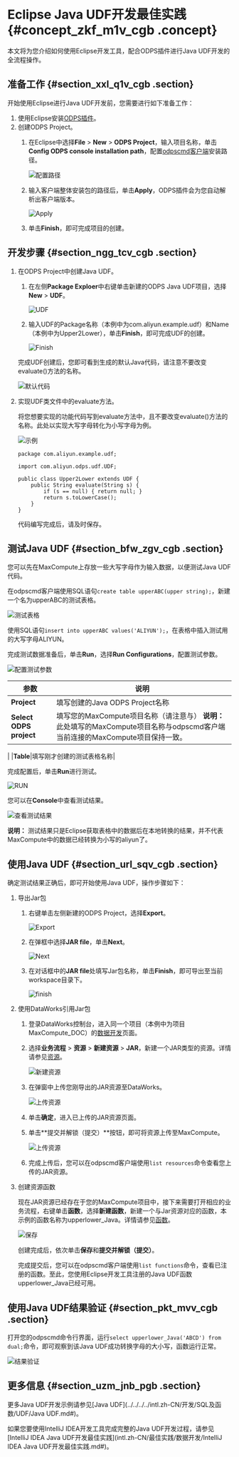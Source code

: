 # Eclipse Java UDF开发最佳实践 {#concept_zkf_m1v_cgb .concept}

本文将为您介绍如何使用Eclipse开发工具，配合ODPS插件进行Java UDF开发的全流程操作。

## 准备工作 {#section_xxl_q1v_cgb .section}

开始使用Eclipse进行Java UDF开发前，您需要进行如下准备工作：

1.  使用Eclipse安装[ODPS插件](../../../../intl.zh-CN/工具及下载/Eclipse开发插件/安装Eclipse插件.md#)。
2.  创建ODPS Project。
    1.  在Eclipse中选择**File** \> **New** \> **ODPS Project**，输入项目名称，单击**Config ODPS console installation path**，配置[odpscmd客户端](../../../../intl.zh-CN/工具及下载/客户端.md#)安装路径。

        ![配置路径](http://static-aliyun-doc.oss-cn-hangzhou.aliyuncs.com/assets/img/79958/156678612134302_zh-CN.png)

    2.  输入客户端整体安装包的路径后，单击**Apply**，ODPS插件会为您自动解析出客户端版本。

        ![Apply](http://static-aliyun-doc.oss-cn-hangzhou.aliyuncs.com/assets/img/79958/156678612334304_zh-CN.png)

    3.  单击**Finish**，即可完成项目的创建。

## 开发步骤 {#section_ngg_tcv_cgb .section}

1.  在ODPS Project中创建Java UDF。

    1.  在左侧**Package Exploer**中右键单击新建的ODPS Java UDF项目，选择**New** \> **UDF**。

        ![UDF](http://static-aliyun-doc.oss-cn-hangzhou.aliyuncs.com/assets/img/79958/156678612334311_zh-CN.png)

    2.  输入UDF的Package名称（本例中为com.aliyun.example.udf）和Name（本例中为Upper2Lower），单击**Finish**，即可完成UDF的创建。

        ![Finish](http://static-aliyun-doc.oss-cn-hangzhou.aliyuncs.com/assets/img/79958/156678612334316_zh-CN.png)

    完成UDF创建后，您即可看到生成的默认Java代码，请注意不要改变evaluate\(\)方法的名称。

    ![默认代码](http://static-aliyun-doc.oss-cn-hangzhou.aliyuncs.com/assets/img/79958/156678612334317_zh-CN.png)

2.  实现UDF类文件中的evaluate方法。

    将您想要实现的功能代码写到evaluate方法中，且不要改变evaluate\(\)方法的名称。此处以实现大写字母转化为小写字母为例。

    ![示例](http://static-aliyun-doc.oss-cn-hangzhou.aliyuncs.com/assets/img/79958/156678612334318_zh-CN.png)

    ``` {#codeblock_ly6_qfy_w0l .language-json}
    package com.aliyun.example.udf;
    
    import com.aliyun.odps.udf.UDF;
    
    public class Upper2Lower extends UDF {
        public String evaluate(String s) {
            if (s == null) { return null; }
            return s.toLowerCase();
        }
    }
    ```

    代码编写完成后，请及时保存。


## 测试Java UDF {#section_bfw_zgv_cgb .section}

您可以先在MaxCompute上存放一些大写字母作为输入数据，以便测试Java UDF代码。

在odpscmd客户端使用SQL语句`create table upperABC(upper string);`，新建一个名为upperABC的测试表格。

![测试表格](http://static-aliyun-doc.oss-cn-hangzhou.aliyuncs.com/assets/img/79958/156678612334320_zh-CN.png)

使用SQL语句`insert into upperABC values('ALIYUN');`，在表格中插入测试用的大写字母ALIYUN。

完成测试数据准备后，单击**Run**，选择**Run Configurations**，配置测试参数。

![配置测试参数](http://static-aliyun-doc.oss-cn-hangzhou.aliyuncs.com/assets/img/79958/156678612334322_zh-CN.png)

|参数|说明|
|--|--|
|**Project**|填写创建的Java ODPS Project名称|
|**Select ODPS project**|填写您的MaxCompute项目名称（请注意与） **说明：** 此处填写的MaxCompute项目名称与odpscmd客户端当前连接的MaxCompute项目保持一致。

 |
|**Table**|填写刚才创建的测试表格名称|

完成配置后，单击**Run**进行测试。

![RUN](http://static-aliyun-doc.oss-cn-hangzhou.aliyuncs.com/assets/img/79958/156678612434324_zh-CN.png)

您可以在**Console**中查看测试结果。

![查看测试结果](http://static-aliyun-doc.oss-cn-hangzhou.aliyuncs.com/assets/img/79958/156678612834326_zh-CN.png)

**说明：** 测试结果只是Eclipse获取表格中的数据后在本地转换的结果，并不代表MaxCompute中的数据已经转换为小写的aliyun了。

## 使用Java UDF {#section_url_sqv_cgb .section}

确定测试结果正确后，即可开始使用Java UDF，操作步骤如下：

1.  导出Jar包
    1.  右键单击左侧新建的ODPS Project，选择**Export**。

        ![Export](http://static-aliyun-doc.oss-cn-hangzhou.aliyuncs.com/assets/img/79958/156678613034328_zh-CN.png)

    2.  在弹框中选择**JAR file**，单击**Next**。

        ![Next](http://static-aliyun-doc.oss-cn-hangzhou.aliyuncs.com/assets/img/79958/156678613034329_zh-CN.png)

    3.  在对话框中的**JAR file**处填写Jar包名称，单击**Finish**，即可导出至当前workspace目录下。

        ![finish](http://static-aliyun-doc.oss-cn-hangzhou.aliyuncs.com/assets/img/79958/156678613134330_zh-CN.png)

2.  使用DataWorks引用Jar包
    1.  登录DataWorks控制台，进入同一个项目（本例中为项目MaxCompute\_DOC）的[数据开发](../../../../intl.zh-CN/使用指南/数据开发/界面功能/界面功能点介绍.md#)页面。
    2.  选择**业务流程** \> **资源** \> **新建资源** \> **JAR**，新建一个JAR类型的资源。详情请参见[资源](../../../../intl.zh-CN/使用指南/数据开发/业务流程/资源.md#ul_u5d_411_t2b)。

        ![新建资源](http://static-aliyun-doc.oss-cn-hangzhou.aliyuncs.com/assets/img/79958/156678613134331_zh-CN.png)

    3.  在弹窗中上传您刚导出的JAR资源至DataWorks。

        ![上传资源](http://static-aliyun-doc.oss-cn-hangzhou.aliyuncs.com/assets/img/79958/156678613534334_zh-CN.png)

    4.  单击**确定**，进入已上传的JAR资源页面。
    5.  单击**提交并解锁（提交）**按钮，即可将资源上传至MaxCompute。

        ![上传资源](http://static-aliyun-doc.oss-cn-hangzhou.aliyuncs.com/assets/img/79958/156678613734335_zh-CN.png)

    6.  完成上传后，您可以在odpscmd客户端使用`list resources`命令查看您上传的JAR资源。
3.  创建资源函数

    现在JAR资源已经存在于您的MaxCompute项目中，接下来需要打开相应的业务流程，右键单击**函数**，选择**新建函数**，新建一个与Jar资源对应的函数，本示例的函数名称为upperlower\_Java。详情请参见[函数](../../../../intl.zh-CN/使用指南/数据开发/业务流程/注册函数.md#)。

    ![保存](http://static-aliyun-doc.oss-cn-hangzhou.aliyuncs.com/assets/img/79958/156678613734337_zh-CN.png)

    创建完成后，依次单击**保存**和**提交并解锁（提交）**。

    完成提交后，您可以在odpscmd客户端使用`list functions`命令，查看已注册的函数。至此，您使用Eclipse开发工具注册的Java UDF函数upperlower\_Java已经可用。


## 使用Java UDF结果验证 {#section_pkt_mvv_cgb .section}

打开您的odpscmd命令行界面，运行`select upperlower_Java('ABCD') from dual;`命令，即可观察到该Java UDF成功转换字母的大小写，函数运行正常。

![结果验证](http://static-aliyun-doc.oss-cn-hangzhou.aliyuncs.com/assets/img/79958/156678614034338_zh-CN.png)

## 更多信息 {#section_uzm_jnb_pgb .section}

更多Java UDF开发示例请参见[Java UDF](../../../../intl.zh-CN/开发/SQL及函数/UDF/Java UDF.md#)。

如果您要使用IntelliJ IDEA开发工具完成完整的Java UDF开发过程，请参见[IntelliJ IDEA Java UDF开发最佳实践](intl.zh-CN/最佳实践/数据开发/IntelliJ IDEA Java UDF开发最佳实践.md#)。

